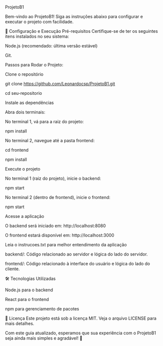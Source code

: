 ProjetoB1


Bem-vindo ao ProjetoB1! Siga as instruções abaixo para configurar e executar o projeto com facilidade.

🚀 Configuração e Execução
Pré-requisitos
Certifique-se de ter os seguintes itens instalados no seu sistema:

Node.js (recomendado: última versão estável)

Git.

Passos para Rodar o Projeto:

Clone o repositório

git clone https://github.com/Leonardocsp/ProjetoB1.git

cd seu-repositorio

Instale as dependências

Abra dois terminais:

No terminal 1, vá para a raiz do projeto:

npm install

No terminal 2, navegue até a pasta frontend:

cd frontend

npm install

Execute o projeto

No terminal 1 (raiz do projeto), inicie o backend:

npm start

No terminal 2 (dentro de frontend), inicie o frontend:

npm start

Acesse a aplicação

O backend será iniciado em: http://localhost:8080

O frontend estará disponível em: http://localhost:3000

Leia o instrucoes.txt para melhor entendimento da aplicação 

backend/: Código relacionado ao servidor e lógica do lado do servidor.

frontend/: Código relacionado à interface do usuário e lógica do lado do cliente.

🛠️ Tecnologias Utilizadas

Node.js para o backend

React para o frontend

npm para gerenciamento de pacotes

📄 Licença
Este projeto está sob a licença MIT. Veja o arquivo LICENSE para mais detalhes.

Com este guia atualizado, esperamos que sua experiência com o ProjetoB1 seja ainda mais simples e agradável! 🎉

